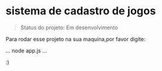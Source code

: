 <h1>sistema de cadastro de jogos</h1>

> Status do projeto: Em desenvolvimento

Para rodar esse projeto na sua maquina,por favor digite:

...
node app.js
...

:)
